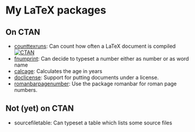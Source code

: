 # My LaTeX packages

## On CTAN

* [counttexruns](https://ctan.org/pkg/counttexruns): Can count how often a LaTeX document is compiled
  [![CTAN](https://img.shields.io/ctan/v/counttexruns.svg)](https://ctan.org/pkg/counttexruns)
* [fnumprint](https://ctan.org/pkg/fnumprint): Can decide to typeset a number either as number or as word name
* [calcage](https://ctan.org/pkg/calcage): Calculates the age in years
* [doclicense](https://ctan.org/pkg/doclicense): Support for putting documents under a license.
* [romanbarpagenumber](https://ctan.org/pkg/romanbarpagenumber): Use the package romanbar for roman page numbers.

## Not (yet) on CTAN
* sourcefiletable: Can typeset a table which lists some source files
